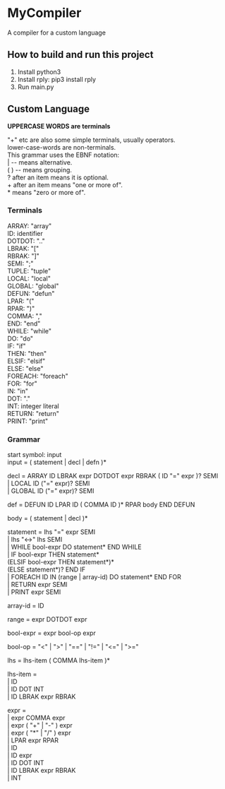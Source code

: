 # MyCompiler
A compiler for a custom language

## How to build and run this project
1. Install python3
2. Install rply: pip3 install rply
3. Run main.py

## Custom Language
**UPPERCASE WORDS are terminals**

"+" etc are also some simple terminals, usually operators.  
lower-case-words are non-terminals.  
This grammar uses the EBNF notation:  
| -- means alternative.  
( ) -- means grouping.  
? after an item  means it is optional.  
\+ after an item  means "one or more of".  
\* means "zero or more of".  

### Terminals  
ARRAY: "array"  
ID: identifier  
DOTDOT: ".."  
LBRAK: "["  
RBRAK: "]"  
SEMI: ";"  
TUPLE: "tuple"  
LOCAL: "local"  
GLOBAL: "global"  
DEFUN: "defun"  
LPAR: "("  
RPAR: ")"  
COMMA: ","  
END: "end"  
WHILE: "while"  
DO: "do"  
IF: "if"  
THEN: "then"  
ELSIF: "elsif"  
ELSE: "else"  
FOREACH: "foreach"  
FOR: "for"  
IN: "in"  
DOT: "."  
INT: integer literal  
RETURN: "return"  
PRINT: "print"  

### Grammar

start symbol: input  
input = ( statement | decl | defn )*  

decl = ARRAY ID LBRAK expr DOTDOT expr RBRAK ( ID "=" expr )? SEMI  
| LOCAL ID ("=" expr)? SEMI  
| GLOBAL ID ("=" expr)? SEMI  

def = DEFUN ID LPAR ID ( COMMA ID )* RPAR body END DEFUN  

body = ( statement | decl )*  

statement = lhs "=" expr SEMI  
          | lhs "<->" lhs SEMI  
	  | WHILE bool-expr  DO statement* END WHILE  
	  | IF bool-expr THEN statement*  
	    (ELSIF bool-expr THEN statement*)*  
	    (ELSE statement*)? END IF  
	  | FOREACH ID IN (range | array-id) DO statement* END FOR  
	  | RETURN expr SEMI  
	  | PRINT expr SEMI  
	  
array-id = ID  

range = expr DOTDOT expr  

bool-expr = expr bool-op expr  

bool-op = "<" | ">" | "==" | "!=" | "<=" | ">="  

lhs =  lhs-item ( COMMA lhs-item )*  

lhs-item =  
    | ID  
    | ID DOT INT  
    | ID LBRAK expr RBRAK  
    
expr =  
    | expr COMMA expr  
    | expr ( "+" | "-" ) expr  
    | expr ( "\*" | "/" ) expr  
    | LPAR expr RPAR  
    | ID  
    | ID expr  
    | ID DOT INT  
    | ID LBRAK expr RBRAK  
    | INT
